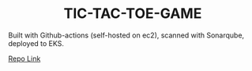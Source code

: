 <h1 align="center">TIC-TAC-TOE-GAME</h1>

Built with Github-actions (self-hosted on ec2), scanned with Sonarqube, deployed to EKS.

[Repo Link](https://github.com/dayo777/AWS_DevOps/tree/main/Github-actions-eks-deployment)
